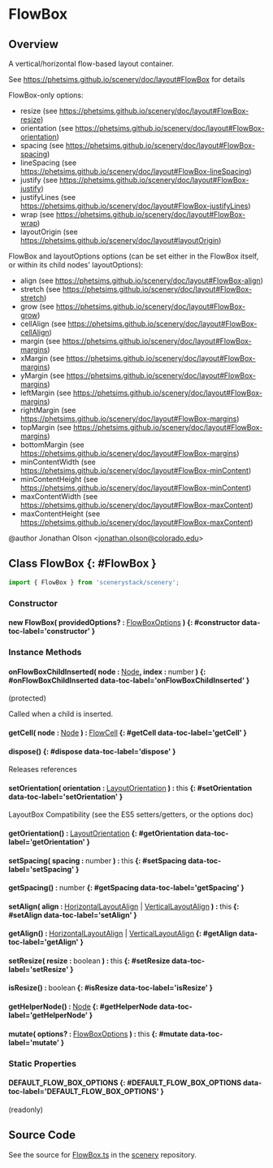 # FlowBox

## Overview

A vertical/horizontal flow-based layout container.

See https://phetsims.github.io/scenery/doc/layout#FlowBox for details

FlowBox-only options:
  - resize (see https://phetsims.github.io/scenery/doc/layout#FlowBox-resize)
  - orientation (see https://phetsims.github.io/scenery/doc/layout#FlowBox-orientation)
  - spacing (see https://phetsims.github.io/scenery/doc/layout#FlowBox-spacing)
  - lineSpacing (see https://phetsims.github.io/scenery/doc/layout#FlowBox-lineSpacing)
  - justify (see https://phetsims.github.io/scenery/doc/layout#FlowBox-justify)
  - justifyLines (see https://phetsims.github.io/scenery/doc/layout#FlowBox-justifyLines)
  - wrap (see https://phetsims.github.io/scenery/doc/layout#FlowBox-wrap)
  - layoutOrigin (see https://phetsims.github.io/scenery/doc/layout#layoutOrigin)

FlowBox and layoutOptions options (can be set either in the FlowBox itself, or within its child nodes' layoutOptions):
  - align (see https://phetsims.github.io/scenery/doc/layout#FlowBox-align)
  - stretch (see https://phetsims.github.io/scenery/doc/layout#FlowBox-stretch)
  - grow (see https://phetsims.github.io/scenery/doc/layout#FlowBox-grow)
  - cellAlign (see https://phetsims.github.io/scenery/doc/layout#FlowBox-cellAlign)
  - margin (see https://phetsims.github.io/scenery/doc/layout#FlowBox-margins)
  - xMargin (see https://phetsims.github.io/scenery/doc/layout#FlowBox-margins)
  - yMargin (see https://phetsims.github.io/scenery/doc/layout#FlowBox-margins)
  - leftMargin (see https://phetsims.github.io/scenery/doc/layout#FlowBox-margins)
  - rightMargin (see https://phetsims.github.io/scenery/doc/layout#FlowBox-margins)
  - topMargin (see https://phetsims.github.io/scenery/doc/layout#FlowBox-margins)
  - bottomMargin (see https://phetsims.github.io/scenery/doc/layout#FlowBox-margins)
  - minContentWidth (see https://phetsims.github.io/scenery/doc/layout#FlowBox-minContent)
  - minContentHeight (see https://phetsims.github.io/scenery/doc/layout#FlowBox-minContent)
  - maxContentWidth (see https://phetsims.github.io/scenery/doc/layout#FlowBox-maxContent)
  - maxContentHeight (see https://phetsims.github.io/scenery/doc/layout#FlowBox-maxContent)

@author Jonathan Olson &lt;jonathan.olson@colorado.edu&gt;

## Class FlowBox {: #FlowBox }


```js
import { FlowBox } from 'scenerystack/scenery';
```
### Constructor

#### new FlowBox( providedOptions? : <span style="font-weight: 400;">[FlowBoxOptions](../scenery/FlowBox.md#FlowBoxOptions)</span> ) {: #constructor data-toc-label='constructor' }

### Instance Methods

#### onFlowBoxChildInserted( node : <span style="font-weight: 400;">[Node](../scenery/Node.md)</span>, index : <span style="font-weight: 400;"><span style="color: hsla(calc(var(--md-hue) + 180deg),80%,40%,1);">number</span></span> ) {: #onFlowBoxChildInserted data-toc-label='onFlowBoxChildInserted' }

(protected)

Called when a child is inserted.

#### getCell( node : <span style="font-weight: 400;">[Node](../scenery/Node.md)</span> ) : <span style="font-weight: 400;">[FlowCell](../scenery/FlowCell.md)</span> {: #getCell data-toc-label='getCell' }

#### dispose() {: #dispose data-toc-label='dispose' }

Releases references

#### setOrientation( orientation : <span style="font-weight: 400;">[LayoutOrientation](../scenery/LayoutOrientation.md)</span> ) : <span style="font-weight: 400;"><span style="color: hsla(calc(var(--md-hue) + 180deg),80%,40%,1);">this</span></span> {: #setOrientation data-toc-label='setOrientation' }

LayoutBox Compatibility (see the ES5 setters/getters, or the options doc)

#### getOrientation() : <span style="font-weight: 400;">[LayoutOrientation](../scenery/LayoutOrientation.md)</span> {: #getOrientation data-toc-label='getOrientation' }

#### setSpacing( spacing : <span style="font-weight: 400;"><span style="color: hsla(calc(var(--md-hue) + 180deg),80%,40%,1);">number</span></span> ) : <span style="font-weight: 400;"><span style="color: hsla(calc(var(--md-hue) + 180deg),80%,40%,1);">this</span></span> {: #setSpacing data-toc-label='setSpacing' }

#### getSpacing() : <span style="font-weight: 400;"><span style="color: hsla(calc(var(--md-hue) + 180deg),80%,40%,1);">number</span></span> {: #getSpacing data-toc-label='getSpacing' }

#### setAlign( align : <span style="font-weight: 400;">[HorizontalLayoutAlign](../scenery/LayoutAlign.md#HorizontalLayoutAlign) | [VerticalLayoutAlign](../scenery/LayoutAlign.md#VerticalLayoutAlign)</span> ) : <span style="font-weight: 400;"><span style="color: hsla(calc(var(--md-hue) + 180deg),80%,40%,1);">this</span></span> {: #setAlign data-toc-label='setAlign' }

#### getAlign() : <span style="font-weight: 400;">[HorizontalLayoutAlign](../scenery/LayoutAlign.md#HorizontalLayoutAlign) | [VerticalLayoutAlign](../scenery/LayoutAlign.md#VerticalLayoutAlign)</span> {: #getAlign data-toc-label='getAlign' }

#### setResize( resize : <span style="font-weight: 400;"><span style="color: hsla(calc(var(--md-hue) + 180deg),80%,40%,1);">boolean</span></span> ) : <span style="font-weight: 400;"><span style="color: hsla(calc(var(--md-hue) + 180deg),80%,40%,1);">this</span></span> {: #setResize data-toc-label='setResize' }

#### isResize() : <span style="font-weight: 400;"><span style="color: hsla(calc(var(--md-hue) + 180deg),80%,40%,1);">boolean</span></span> {: #isResize data-toc-label='isResize' }

#### getHelperNode() : <span style="font-weight: 400;">[Node](../scenery/Node.md)</span> {: #getHelperNode data-toc-label='getHelperNode' }

#### mutate( options? : <span style="font-weight: 400;">[FlowBoxOptions](../scenery/FlowBox.md#FlowBoxOptions)</span> ) : <span style="font-weight: 400;"><span style="color: hsla(calc(var(--md-hue) + 180deg),80%,40%,1);">this</span></span> {: #mutate data-toc-label='mutate' }

### Static Properties

#### DEFAULT_FLOW_BOX_OPTIONS {: #DEFAULT_FLOW_BOX_OPTIONS data-toc-label='DEFAULT_FLOW_BOX_OPTIONS' }

(readonly)



## Source Code

See the source for [FlowBox.ts](https://github.com/phetsims/scenery/blob/main/js/layout/nodes/FlowBox.ts) in the [scenery](https://github.com/phetsims/scenery) repository.
